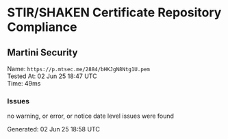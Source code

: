 # STIR/SHAKEN Certificate Repository Compliance

## Martini Security

Name: `https://p.mtsec.me/2884/bHKJgN8Ntg1U.pem`\
Tested At: 02 Jun 25 18:47 UTC\
Time: 49ms

### Issues

no warning, or error, or notice date level issues were found

Generated: 02 Jun 25 18:58 UTC